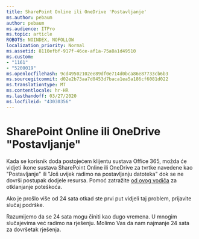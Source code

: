 ```yaml
---
title: SharePoint Online ili OneDrive 'Postavljanje'
ms.author: pebaum
author: pebaum
ms.audience: ITPro
ms.topic: article
ROBOTS: NOINDEX, NOFOLLOW
localization_priority: Normal
ms.assetid: 8110efbf-917f-46ce-af1a-75a8a1d49510
ms.custom:
- "1161"
- "5200019"
ms.openlocfilehash: 9cd49502102ee89df0e714d0bca86e87733cb6b3
ms.sourcegitcommit: d02e2b73aa7d0453d7baca1ea5a186cf6081d022
ms.translationtype: MT
ms.contentlocale: hr-HR
ms.lasthandoff: 03/27/2020
ms.locfileid: "43030356"
---
```

# <a name="sharepoint-online-or-onedrive-setting-up"></a>SharePoint Online ili OneDrive "Postavljanje"

Kada se korisnik doda postojećem klijentu sustava Office 365, možda će vidjeti ikone sustava SharePoint Online ili OneDrive za tvrtke navedene kao "Postavljanje" ili "Još uvijek radimo na postavljanju datoteka" dok se ne dovrši postupak dodjele resursa. Pomoć zatražite [od ovog vodiča](https://docs.microsoft.com/sharepoint/support/sites/troubleshooting-guide-for-sites-stopped-at-provisioning) za otklanjanje poteškoća.

Ako je prošlo više od 24 sata otkad ste prvi put vidjeli taj problem, prijavite slučaj podrške.

Razumijemo da se 24 sata mogu činiti kao dugo vremena. U mnogim slučajevima već radimo na rješenju. Molimo Vas da nam najmanje 24 sata za dovršetak rješenja.
